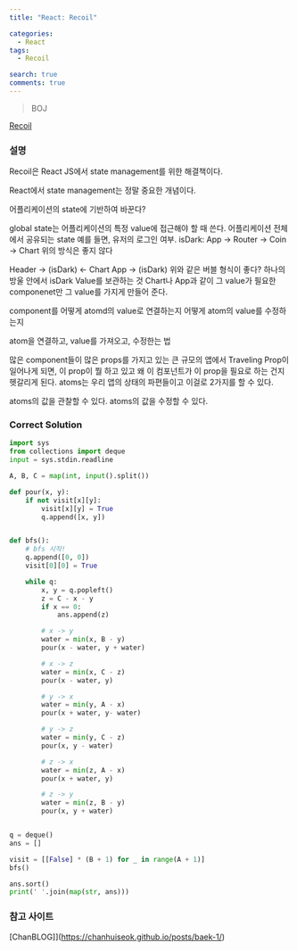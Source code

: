 ```yaml
---
title: "React: Recoil"

categories:
  - React
tags:
  - Recoil

search: true
comments: true
---
```


> BOJ

[Recoil](https://recoiljs.org/)

### 설명

Recoil은 React JS에서 state management를 위한 해결책이다.

React에서 state management는 정말 중요한 개념이다.

어플리케이션의 state에 기반하여 바꾼다?

global state는 어플리케이션의 특정 value에 접근해야 할 때 쓴다.
어플리케이션 전체에서 공유되는 state
예를 들면, 유저의 로그인 여부.
isDark: App -> Router -> Coin -> Chart
위의 방식은 좋지 않다

Header -> (isDark) <- Chart
App -> (isDark)
위와 같은 버블 형식이 좋다?
하나의 방울 안에서 isDark Value를 보관하는 것
Chart나 App과 같이 그 value가 필요한 componenet만 그 value를 가지게 만들어 준다.

component를 어떻게 atomd의 value로 연결하는지
어떻게 atom의 value를 수정하는지

atom을 연결하고, value를 가져오고, 수정한는 법

많은 component들이 많은 props를 가지고 있는 큰 규모의 앱에서 Traveling Prop이 일어나게 되면, 이 prop이 뭘 하고 있고 왜 이 컴포넌트가 이 prop을 필요로 하는 건지 헷갈리게 된다.
atoms는 우리 앱의 상태의 파편들이고 이걸로 2가지를 할 수 있다.

atoms의 값을 관찰할 수 있다.
atoms의 값을 수정할 수 있다.



### Correct Solution

```python
import sys
from collections import deque
input = sys.stdin.readline

A, B, C = map(int, input().split())

def pour(x, y):
    if not visit[x][y]:
        visit[x][y] = True
        q.append([x, y])


def bfs():
    # bfs 시작!
    q.append([0, 0])
    visit[0][0] = True

    while q:
        x, y = q.popleft()
        z = C - x - y
        if x == 0:
            ans.append(z)

        # x -> y
        water = min(x, B - y)
        pour(x - water, y + water)

        # x -> z
        water = min(x, C - z)
        pour(x - water, y)

        # y -> x
        water = min(y, A - x)
        pour(x + water, y- water)

        # y -> z
        water = min(y, C - z)
        pour(x, y - water)

        # z -> x
        water = min(z, A - x)
        pour(x + water, y)

        # z -> y
        water = min(z, B - y)
        pour(x, y + water)


q = deque()
ans = []

visit = [[False] * (B + 1) for _ in range(A + 1)]
bfs()

ans.sort()
print(' '.join(map(str, ans)))

```

### 참고 사이트

[ChanBLOG]](https://chanhuiseok.github.io/posts/baek-1/)
